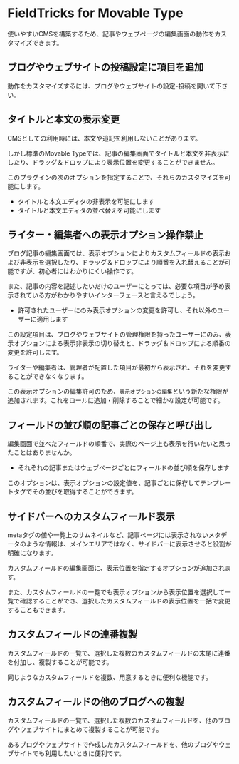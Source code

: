 # FieldTricks for Movable Type

使いやすいCMSを構築するため、記事やウェブページの編集画面の動作をカスタマイズできます。

## ブログやウェブサイトの投稿設定に項目を追加

動作をカスタマイズするには、ブログやウェブサイトの設定-投稿を開いて下さい。

## タイトルと本文の表示変更

CMSとしての利用時には、本文や追記を利用しないことがあります。

しかし標準のMovable Typeでは、記事の編集画面でタイトルと本文を非表示にしたり、ドラッグ＆ドロップにより表示位置を変更することができません。

このプラグインの次のオプションを指定することで、それらのカスタマイズを可能にします。

* タイトルと本文エディタの非表示を可能にします
* タイトルと本文エディタの並べ替えを可能にします

## ライター・編集者への表示オプション操作禁止

ブログ記事の編集画面では、表示オプションによりカスタムフィールドの表示および非表示を選択したり、ドラッグ＆ドロップにより順番を入れ替えることが可能ですが、初心者にはわかりにくい操作です。

また、記事の内容を記述したいだけのユーザーにとっては、必要な項目が予め表示されている方がわかりやすいインターフェースと言えるでしょう。

* 許可されたユーザーにのみ表示オプションの変更を許可し、それ以外のユーザーに適用します

この設定項目は、ブログやウェブサイトの管理権限を持ったユーザーにのみ、表示オプションによる表示非表示の切り替えと、ドラッグ＆ドロップによる順番の変更を許可します。

ライターや編集者は、管理者が配置した項目が最初から表示され、それを変更することができなくなります。

この表示オプションの編集許可のため、`表示オプションの編集`という新たな権限が追加されます。これをロールに追加・削除することで細かな設定が可能です。

## フィールドの並び順の記事ごとの保存と呼び出し

編集画面で並べたフィールドの順番で、実際のページ上も表示を行いたいと思ったことはありませんか。

* それぞれの記事またはウェブページごとにフィールドの並び順を保存します

このオプションは、表示オプションの設定値を、記事ごとに保存してテンプレートタグでその並びを取得することができます。

## サイドバーへのカスタムフィールド表示

metaタグの値や一覧上のサムネイルなど、記事ページには表示されないメタデータのような情報は、メインエリアではなく、サイドバーに表示させると役割が明確になります。

カスタムフィールドの編集画面に、表示位置を指定するオプションが追加されます。

また、カスタムフィールドの一覧でも表示オプションから表示位置を選択して一覧で確認することができ、選択したカスタムフィールドの表示位置を一括で変更することもできます。

## カスタムフィールドの連番複製

カスタムフィールドの一覧で、選択した複数のカスタムフィールドの末尾に連番を付加し、複製することが可能です。

同じようなカスタムフィールドを複数、用意するときに便利な機能です。

## カスタムフィールドの他のブログへの複製

カスタムフィールドの一覧で、選択した複数のカスタムフィールドを、他のブログやウェブサイトにまとめて複製することが可能です。

あるブログやウェブサイトで作成したカスタムフィールドを、他のブログやウェブサイトでも利用したいときに便利です。
